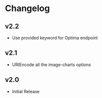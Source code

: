 # Changelog

## v2.2

- Use provided keyword for Optima endpoint

## v2.1

- URIEncode all the image-charts options

## v2.0

- Initial Release
